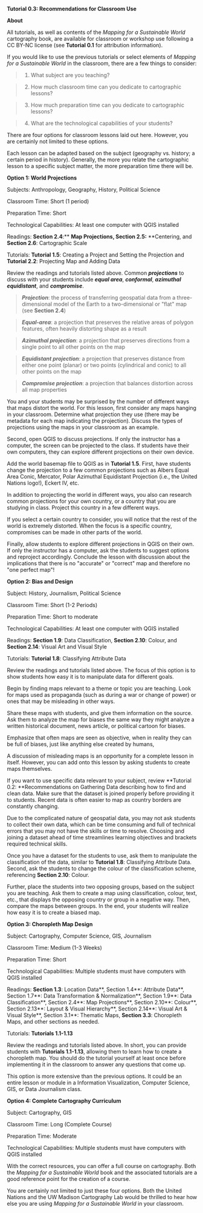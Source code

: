 **Tutorial 0.3: Recommendations for Classroom Use**

**About**

All tutorials, as well as contents of the *Mapping for a Sustainable World* cartography book, are available for classroom or workshop use following a CC BY-NC license (see **Tutorial 0.1** for attribution information).

If you would like to use the previous tutorials or select elements of *Mapping for a Sustainable World* in the classroom, there are a few things to consider:

> 1. What subject are you teaching?

> 2. How much classroom time can you dedicate to cartographic lessons?

> 3. How much preparation time can you dedicate to cartographic lessons?

> 4. What are the technological capabilities of your students?

There are four options for classroom lessons laid out here. However, you are certainly not limited to these options.

Each lesson can be adapted based on the subject (geography vs. history; a certain period in history). Generally, the more you relate the cartographic lesson to a specific subject matter, the more preparation time there will be.

**Option 1: World Projections**

Subjects: Anthropology, Geography, History, Political Science

Classroom Time: Short (1 period)

Preparation Time: Short

Technological Capabilities: At least one computer with QGIS installed

Readings: **Section 2.4**:** **Map Projections, **Section 2.5**:** **Centering, and **Section 2.6**: Cartographic Scale

Tutorials: **Tutorial 1.5**: Creating a Project and Setting the Projection and **Tutorial 2.2**: Projecting Map and Adding Data

Review the readings and tutorials listed above. Common ***projections*** to discuss with your students include ***equal area***, ***conformal***, ***azimuthal equidistant***, and ***compromise***.

> ***Projection***: the process of transferring geospatial data from a three-dimensional model of the Earth to a two-dimensional or "flat" map (see **Section 2.4**)

> ***Equal-area***: a projection that preserves the relative areas of polygon features, often heavily distorting shape as a result

> ***Azimuthal projection***: a projection that preserves directions from a single point to all other points on the map

> ***Equidistant projection***: a projection that preserves distance from either one point (planar) or two points (cylindrical and conic) to all other points on the map

> ***Compromise projection***: a projection that balances distortion across all map properties

You and your students may be surprised by the number of different ways that maps distort the world. For this lesson, first consider any maps hanging in your classroom. Determine what projection they use (there may be metadata for each map indicating the projection). Discuss the types of projections using the maps in your classroom as an example.

Second, open QGIS to discuss projections. If only the instructor has a computer, the screen can be projected to the class. If students have their own computers, they can explore different projections on their own device.

Add the world basemap file to QGIS as in **Tutorial 1.5**. First, have students change the projection to a few common projections such as Albers Equal Area Conic, Mercator, Polar Azimuthal Equidistant Projection (i.e., the United Nations logo!), Eckert IV, etc.

In addition to projecting the world in different ways, you also can research common projections for your own country, or a country that you are studying in class. Project this country in a few different ways.

If you select a certain country to consider, you will notice that the rest of the world is extremely distorted. When the focus is a specific country, compromises can be made in other parts of the world.

Finally, allow students to explore different projections in QGIS on their own. If only the instructor has a computer, ask the students to suggest options and reproject accordingly. Conclude the lesson with discussion about the implications that there is no "accurate" or "correct" map and therefore no "one perfect map"! 

**Option 2: Bias and Design**

Subject: History, Journalism, Political Science

Classroom Time: Short (1-2 Periods)

Preparation Time: Short to moderate

Technological Capabilities: At least one computer with QGIS installed

Readings: **Section 1.9**: Data Classification, **Section 2.10**: Colour, and **Section 2.14**: Visual Art and Visual Style

Tutorials: **Tutorial 1.8**: Classifying Attribute Data

Review the readings and tutorials listed above. The focus of this option is to show students how easy it is to manipulate data for different goals.

Begin by finding maps relevant to a theme or topic you are teaching. Look for maps used as propaganda (such as during a war or change of power) or ones that may be misleading in other ways.

Share these maps with students, and give them information on the source. Ask them to analyze the map for biases the same way they might analyze a written historical document, news article, or political cartoon for biases.

Emphasize that often maps are seen as objective, when in reality they can be full of biases, just like anything else created by humans,

A discussion of misleading maps is an opportunity for a complete lesson in itself. However, you can add onto this lesson by asking students to create maps themselves.

If you want to use specific data relevant to your subject, review **Tutorial 0.2: **Recommendations on Gathering Data describing how to find and clean data. Make sure that the dataset is joined properly before providing it to students. Recent data is often easier to map as country borders are constantly changing.

Due to the complicated nature of geospatial data, you may not ask students to collect their own data, which can be time consuming and full of technical errors that you may not have the skills or time to resolve. Choosing and joining a dataset ahead of time streamlines learning objectives and brackets required technical skills.

Once you have a dataset for the students to use, ask them to manipulate the classification of the data, similar to **Tutorial 1.8**: Classifying Attribute Data. Second, ask the students to change the colour of the classification scheme, referencing **Section 2.10**: Colour.

Further, place the students into two opposing groups, based on the subject you are teaching. Ask them to create a map using classification, colour, text, etc., that displays the opposing country or group in a negative way. Then, compare the maps between groups. In the end, your students will realize how easy it is to create a biased map.

**Option 3: Choropleth Map Design**

Subject: Cartography, Computer Science, GIS, Journalism

Classroom Time: Medium (1-3 Weeks)

Preparation Time: Short

Technological Capabilities: Multiple students must have computers with QGIS installed

Readings: **Section 1.3**: Location Data**, Section 1.4**: Attribute Data**, Section 1.7**: Data Transformation & Normalization**, Section 1.9**: Data Classification**, Section 2.4**: Map Projections**, Section 2.10**: Colour**, Section 2.13**: Layout & Visual Hierarchy**, Section 2.14**: Visual Art & Visual Style**, Section 3.1**: Thematic Maps, **Section 3.3**: Choropleth Maps, and other sections as needed.

Tutorials: **Tutorials 1.1-1.13**

Review the readings and tutorials listed above. In short, you can provide students with **Tutorials 1.1-1.13**, allowing them to learn how to create a choropleth map. You should do the tutorial yourself at least once before implementing it in the classroom to answer any questions that come up.

This option is more extensive than the previous options. It could be an entire lesson or module in a Information Visualization, Computer Science, GIS, or Data Journalism class. 

**Option 4: Complete Cartography Curriculum**

 

Subject: Cartography, GIS

Classroom Time: Long (Complete Course)

Preparation Time: Moderate

Technological Capabilities: Multiple students must have computers with QGIS installed

With the correct resources, you can offer a full course on cartography. Both the *Mapping for a Sustainable World* book and the associated tutorials are a good reference point for the creation of a course.

You are certainly not limited to just these four options. Both the United Nations and the UW Madison Cartography Lab would be thrilled to hear how else you are using *Mapping for a Sustainable World* in your classroom.

